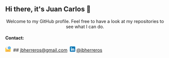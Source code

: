 ## Hi there, it's Juan Carlos 👋
<p align="center">
Welcome to my GitHub profile. Feel free to have a look at my repositories to see what I can do. 


#### Contact:
<img src="email.png" width="17" height="17"> &nbsp;## jbherreros@gmail.com&nbsp;
<img src="linkedin.png" width="17" height="17"> <a href="https://www.linkedin.com/in/jbherreros/"> @jbherreros</a>
</p>
